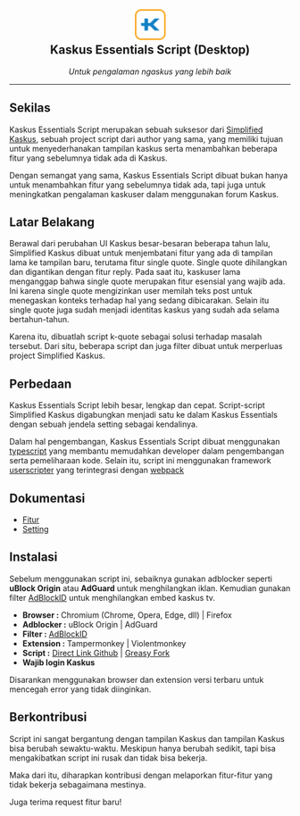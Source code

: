 <h2 align="center">
  <img src="https://raw.githubusercontent.com/reforget-id/kaskus-essentials-desktop/main/icon.svg" height="55" width="55">
  <br>
  Kaskus Essentials Script (Desktop)
</h2>
<p align="center">
  <i>Untuk pengalaman ngaskus yang lebih baik</i>
  <br>
</p>

***

## Sekilas
Kaskus Essentials Script merupakan sebuah suksesor dari [Simplified Kaskus](https://github.com/reforget-id/Simplified-Kaskus), sebuah project script dari author yang sama, yang memiliki tujuan untuk menyederhanakan tampilan kaskus serta menambahkan beberapa fitur yang sebelumnya tidak ada di Kaskus. 

Dengan semangat yang sama, Kaskus Essentials Script dibuat bukan hanya untuk menambahkan fitur yang sebelumnya tidak ada, tapi juga untuk meningkatkan pengalaman kaskuser dalam menggunakan forum Kaskus.

## Latar Belakang
Berawal dari perubahan UI Kaskus besar-besaran beberapa tahun lalu, Simplified Kaskus dibuat untuk menjembatani fitur yang ada di tampilan lama ke tampilan baru, terutama fitur single quote. Single quote dihilangkan dan digantikan dengan fitur reply. Pada saat itu, kaskuser lama menganggap bahwa single quote merupakan fitur esensial yang wajib ada. Ini karena single quote mengizinkan user memilah teks post untuk menegaskan konteks terhadap hal yang sedang dibicarakan. Selain itu single quote juga sudah menjadi identitas kaskus yang sudah ada selama bertahun-tahun.

Karena itu, dibuatlah script k-quote sebagai solusi terhadap masalah tersebut. Dari situ, beberapa script dan juga filter dibuat untuk merperluas project Simplified Kaskus.

## Perbedaan
Kaskus Essentials Script lebih besar, lengkap dan cepat. Script-script Simplified Kaskus digabungkan menjadi satu ke dalam Kaskus Essentials dengan sebuah jendela setting sebagai kendalinya.

Dalam hal pengembangan, Kaskus Essentials Script dibuat menggunakan [typescript](https://www.typescriptlang.org) yang membantu memudahkan developer dalam pengembangan serta pemeliharaan kode. Selain itu, script ini menggunakan framework [userscripter](https://github.com/SimonAlling/userscripter) yang terintegrasi dengan [webpack](https://webpack.js.org)

## Dokumentasi
* [Fitur](https://github.com/reforget-id/kaskus-essentials-desktop/wiki)
* [Setting](https://github.com/reforget-id/kaskus-essentials-desktop/wiki/Setting)

## Instalasi
Sebelum menggunakan script ini, sebaiknya gunakan adblocker seperti **uBlock Origin** atau **AdGuard** untuk menghilangkan iklan. Kemudian gunakan filter [AdBlockID](https://github.com/realodix/AdBlockID) untuk menghilangkan embed kaskus tv.

* **Browser :** Chromium (Chrome, Opera, Edge, dll) | Firefox
* **Adblocker :** uBlock Origin | AdGuard
* **Filter :** [AdBlockID](https://github.com/realodix/AdBlockID)
* **Extension :** Tampermonkey | Violentmonkey
* **Script :** [Direct Link Github](https://raw.githubusercontent.com/reforget-id/kaskus-essentials-desktop/main/dist/kaskus-essentials-desktop.user.js) | [Greasy Fork](https://greasyfork.org/id/scripts/441154-kaskus-essentials-desktop)
* **Wajib login Kaskus**

Disarankan menggunakan browser dan extension versi terbaru untuk mencegah error yang tidak diinginkan.

## Berkontribusi
Script ini sangat bergantung dengan tampilan Kaskus dan tampilan Kaskus bisa berubah sewaktu-waktu. Meskipun hanya berubah sedikit, tapi bisa mengakibatkan script ini rusak dan tidak bisa bekerja.

Maka dari itu, diharapkan kontribusi dengan melaporkan fitur-fitur yang tidak bekerja sebagaimana mestinya. 

Juga terima request fitur baru!    
